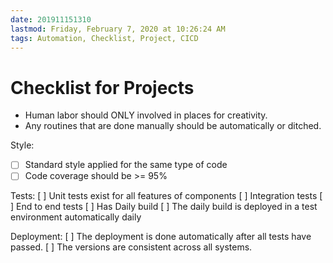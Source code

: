 ```yaml
---
date: 201911151310
lastmod: Friday, February 7, 2020 at 10:26:24 AM
tags: Automation, Checklist, Project, CICD
---
```

# Checklist for Projects

* Human labor should ONLY involved in places for creativity.
* Any routines that are done manually should be automatically or ditched.


Style:
- [ ] Standard style applied for the same type of code
- [ ] Code coverage should be >= 95%

Tests:
[ ] Unit tests exist for all features of components
[ ] Integration tests
[ ] End to end tests
[ ] Has Daily build
[ ] The daily build is deployed in a test environment automatically daily

Deployment:
[ ] The deployment is done automatically after all tests have passed.
[ ] The versions are consistent across all systems.

